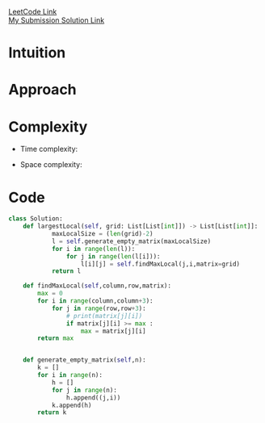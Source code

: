 [LeetCode Link](https://leetcode.com/problems/largest-local-values-in-a-matrix/description/?envType=daily-question&envId=2024-05-12) \
[My Submission Solution Link](https://leetcode.com/problems/largest-local-values-in-a-matrix/?envType=daily-question&envId=2024-05-12)

# Intuition
<!-- Describe your first thoughts on how to solve this problem. -->

# Approach
<!-- Describe your approach to solving the problem. -->

# Complexity
- Time complexity:
<!-- Add your time complexity here, e.g. $$O(n)$$ -->

- Space complexity:
<!-- Add your space complexity here, e.g. $$O(n)$$ -->

# Code
```python
class Solution:
    def largestLocal(self, grid: List[List[int]]) -> List[List[int]]:
            maxLocalSize = (len(grid)-2)
            l = self.generate_empty_matrix(maxLocalSize)
            for i in range(len(l)):
                for j in range(len(l[i])):
                    l[i][j] = self.findMaxLocal(j,i,matrix=grid)
            return l

    def findMaxLocal(self,column,row,matrix):
        max = 0
        for i in range(column,column+3):
            for j in range(row,row+3):
                # print(matrix[j][i])
                if matrix[j][i] >= max :
                    max = matrix[j][i]
        return max


    def generate_empty_matrix(self,n):
        k = []
        for i in range(n):
            h = []
            for j in range(n):
                h.append((j,i))
            k.append(h)
        return k
```